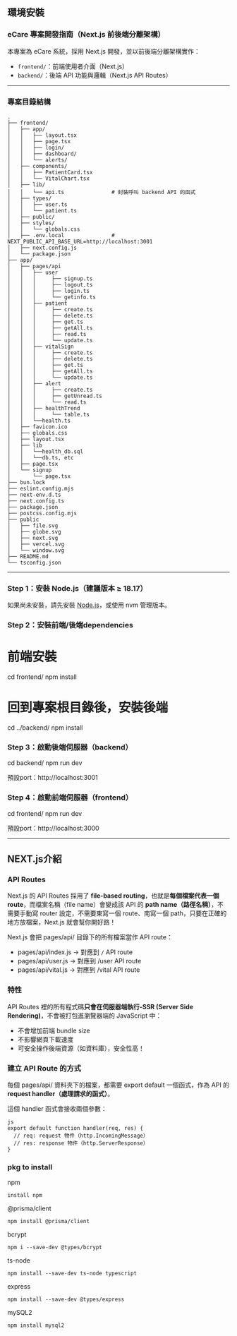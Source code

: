 ## 環境安裝

### eCare 專案開發指南（Next.js 前後端分離架構）

本專案為 eCare 系統，採用 Next.js 開發，並以前後端分離架構實作：

- `frontend/`：前端使用者介面（Next.js）
- `backend/`：後端 API 功能與邏輯（Next.js API Routes）

---

### 專案目錄結構
```
.
├── frontend/
│   ├── app/
│   │   ├── layout.tsx
│   │   ├── page.tsx
│   │   ├── login/
│   │   ├── dashboard/
│   │   └── alerts/
│   ├── components/
│   │   ├── PatientCard.tsx
│   │   └── VitalChart.tsx
│   ├── lib/
│   │   └── api.ts               # 封裝呼叫 backend API 的函式
│   ├── types/
│   │   ├── user.ts
│   │   └── patient.ts
│   ├── public/
│   ├── styles/
│   │   └── globals.css
│   ├── .env.local               # NEXT_PUBLIC_API_BASE_URL=http://localhost:3001
│   ├── next.config.js
│   └── package.json
├── app/
│   ├── pages/api
│   │   ├── user
│   │   │     ├── signup.ts
│   │   │     ├── logout.ts
│   │   │     ├── login.ts
│   │   │     └── getinfo.ts
│   │   ├── patient
│   │   │     ├── create.ts
│   │   │     ├── delete.ts
│   │   │     ├── get.ts
│   │   │     ├── getAll.ts
│   │   │     ├── read.ts
│   │   │     └── update.ts
│   │   ├── vitalSign
│   │   │     ├── create.ts
│   │   │     ├── delete.ts
│   │   │     ├── get.ts
│   │   │     ├── getAll.ts
│   │   │     └── update.ts
│   │   ├── alert
│   │   │     ├── create.ts
│   │   │     ├── getUnread.ts
│   │   │     └── read.ts
│   │   ├── healthTrend
│   │   │     └── table.ts
│   │   └──health.ts
│   ├── favicon.ico
│   ├── globals.css
│   ├── layout.tsx
│   ├── lib
│   │   └──health_db.sql
│   │   └──db.ts, etc
│   ├── page.tsx
│   └── signup
│       └── page.tsx
├── bun.lock
├── eslint.config.mjs
├── next-env.d.ts
├── next.config.ts
├── package.json
├── postcss.config.mjs
├── public
│   ├── file.svg
│   ├── globe.svg
│   ├── next.svg
│   ├── vercel.svg
│   └── window.svg
├── README.md
└── tsconfig.json
```
---

### Step 1：安裝 Node.js（建議版本 ≥ 18.17）

如果尚未安裝，請先安裝 [Node.js](https://nodejs.org/)，或使用 nvm 管理版本。

### Step 2：安裝前端/後端dependencies

# 前端安裝

cd frontend/
npm install

# 回到專案根目錄後，安裝後端

cd ../backend/
npm install

### Step 3：啟動後端伺服器（backend）

cd backend/
npm run dev

預設port：http://localhost:3001

### Step 4：啟動前端伺服器（frontend）

cd frontend/
npm run dev

預設port：http://localhost:3000

---

## NEXT.js介紹

### API Routes

Next.js 的 API Routes 採用了 **file-based routing**，也就是**每個檔案代表一個 route**，而檔案名稱（file name）會變成該 API 的 **path name（路徑名稱）**，不需要手動寫 router 設定，不需要東寫一個 route、南寫一個 path，只要在正確的地方放檔案，Next.js 就會幫你開好路！

Next.js 會把 pages/api/ 目錄下的所有檔案當作 API route：

- pages/api/index.js → 對應到 `/` API route
- pages/api/user.js → 對應到 /user API route
- pages/api/vital.js → 對應到 /vital API route

### 特性

API Routes 裡的所有程式碼**只會在伺服器端執行-SSR (Server Side Rendering)**，不會被打包進瀏覽器端的 JavaScript 中：

- 不會增加前端 bundle size
- 不影響網頁下載速度
- 可安全操作後端資源（如資料庫），安全性高！

### 建立 API Route 的方式

每個 pages/api/ 資料夾下的檔案，都需要 export default 一個函式，作為 API 的 **request handler（處理請求的函式）**。

這個 handler 函式會接收兩個參數：

```
js
export default function handler(req, res) {
  // req: request 物件（http.IncomingMessage）
  // res: response 物件（http.ServerResponse）
}

```

### pkg to install

npm
```
install npm
```
@prisma/client
```
npm install @prisma/client
```
bcrypt
```
npm i --save-dev @types/bcrypt
```
ts-node
```
npm install --save-dev ts-node typescript
```
express
```
npm install --save-dev @types/express
```

mySQL2
```
npm install mysql2
```
